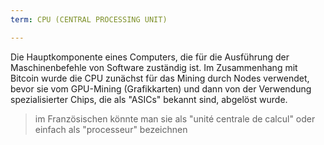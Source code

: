 ```yaml
---
term: CPU (CENTRAL PROCESSING UNIT)

---
```

Die Hauptkomponente eines Computers, die für die Ausführung der Maschinenbefehle von Software zuständig ist. Im Zusammenhang mit Bitcoin wurde die CPU zunächst für das Mining durch Nodes verwendet, bevor sie vom GPU-Mining (Grafikkarten) und dann von der Verwendung spezialisierter Chips, die als "ASICs" bekannt sind, abgelöst wurde.

> im Französischen könnte man sie als "unité centrale de calcul" oder einfach als "processeur" bezeichnen